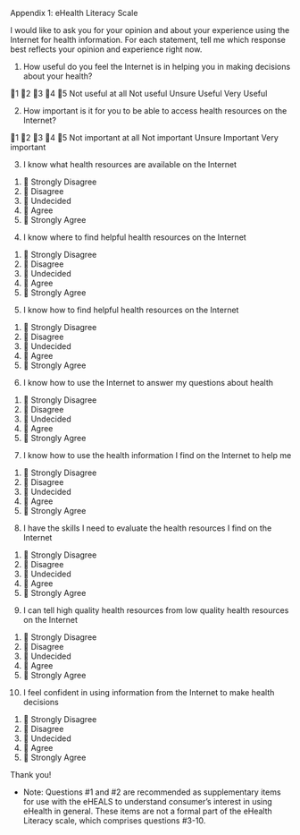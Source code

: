 Appendix 1: eHealth Literacy Scale

I would like to ask you for your opinion and about your experience using the Internet for health information. For each statement, tell me which response best reflects your opinion and experience right now.				

1. How useful do you feel the Internet is in helping you in making decisions about your health?
    
1	2	3	4	5
Not useful at all	Not useful	Unsure	Useful	Very Useful

2. How important is it for you to be able to access health resources on the Internet?
    
1	2	3	4	5
Not important at all	Not important	Unsure	Important	Very important

3. I know what health resources are available on the Internet

1)  Strongly Disagree
2)  Disagree			
3)  Undecided 
4)  Agree
5)  Strongly Agree

4. I know where to find helpful health resources on the Internet

1)  Strongly Disagree
2)  Disagree			
3)  Undecided 
4)  Agree
5)  Strongly Agree

5. I know how to find helpful health resources on the Internet

1)  Strongly Disagree
2)  Disagree			
3)  Undecided 
4)  Agree
5)  Strongly Agree

6. I know how to use the Internet to answer my questions about health

1)  Strongly Disagree
2)  Disagree			
3)  Undecided 
4)  Agree
5)  Strongly Agree

7. I know how to use the health information I find on the Internet to help me

1)  Strongly Disagree
2)  Disagree			
3)  Undecided 
4)  Agree
5)  Strongly Agree

8. I have the skills I need to evaluate the health resources I find on the Internet

1)  Strongly Disagree
2)  Disagree			
3)  Undecided 
4)  Agree
5)  Strongly Agree

9. I can tell high quality health resources from low quality health resources on the Internet

1)  Strongly Disagree
2)  Disagree			
3)  Undecided 
4)  Agree
5)  Strongly Agree

10. I feel confident in using information from the Internet to make health decisions

1)  Strongly Disagree
2)  Disagree			
3)  Undecided 
4)  Agree
5)  Strongly Agree

Thank you!



* Note: Questions #1 and #2 are recommended as supplementary items for use with the eHEALS to understand consumer’s interest in using eHealth in general. These items are not a formal part of the eHealth Literacy scale, which comprises questions #3-10.

